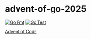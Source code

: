 # advent-of-go-2025

[![Go Fmt](https://github.com/mbaeum/advent-of-go-2025/actions/workflows/go-fmt.yml/badge.svg)](https://github.com/mbaeum/advent-of-go-2025/actions/workflows/go-fmt.yml) [![Go Test](https://github.com/mbaeum/advent-of-go-2025/actions/workflows/go-test.yml/badge.svg)](https://github.com/mbaeum/advent-of-go-2025/actions/workflows/go-test.yml)

[Advent of Code](https://adventofcode.com/)
